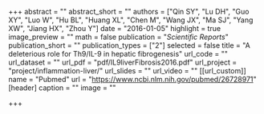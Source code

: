 +++
abstract = ""
abstract_short = ""
authors = ["Qin SY", "Lu DH", "Guo XY", "Luo W", "Hu BL", "Huang XL", "Chen M", "Wang JX", "Ma SJ", "Yang XW", "Jiang HX", "Zhou Y"]
date = "2016-01-05"
highlight = true
image_preview = ""
math = false
publication = "*Scientific Reports*"
publication_short = ""
publication_types = ["2"]
selected = false
title = "A deleterious role for Th9/IL-9 in hepatic fibrogenesis"
url_code = ""
url_dataset = ""
url_pdf = "pdf/IL9liverFibrosis2016.pdf"
url_project = "project/inflammation-liver/"
url_slides = ""
url_video = ""
[[url_custom]]
    name = "Pubmed"
    url = "https://www.ncbi.nlm.nih.gov/pubmed/26728971"
[header]
  caption = ""
  image = ""

+++

